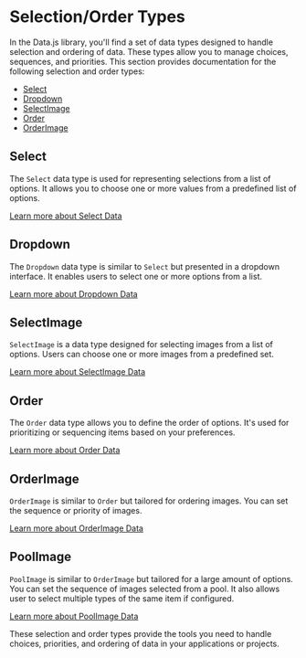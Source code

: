 # Selection/Order Types

In the Data.js library, you'll find a set of data types designed to handle selection and ordering of data. These types allow you to manage choices, sequences, and priorities. This section provides documentation for the following selection and order types:

- [Select](selectdata.md)
- [Dropdown](dropdowndata.md)
- [SelectImage](selectimagedata.md)
- [Order](orderdata.md)
- [OrderImage](orderimagedata.md)

## Select

The `Select` data type is used for representing selections from a list of options. It allows you to choose one or more values from a predefined list of options.

[Learn more about Select Data](selectdata.md)

## Dropdown

The `Dropdown` data type is similar to `Select` but presented in a dropdown interface. It enables users to select one or more options from a list.

[Learn more about Dropdown Data](dropdowndata.md)

## SelectImage

`SelectImage` is a data type designed for selecting images from a list of options. Users can choose one or more images from a predefined set.

[Learn more about SelectImage Data](selectimagedata.md)

## Order

The `Order` data type allows you to define the order of options. It's used for prioritizing or sequencing items based on your preferences.

[Learn more about Order Data](orderdata.md)

## OrderImage

`OrderImage` is similar to `Order` but tailored for ordering images. You can set the sequence or priority of images.

[Learn more about OrderImage Data](orderimagedata.md)

## PoolImage

`PoolImage` is similar to `OrderImage` but tailored for a large amount of options. You can set the sequence of images selected from a pool. It also allows user to select multiple types of the same item if configured.

[Learn more about PoolImage Data](poolimagedata.md)

These selection and order types provide the tools you need to handle choices, priorities, and ordering of data in your applications or projects.
